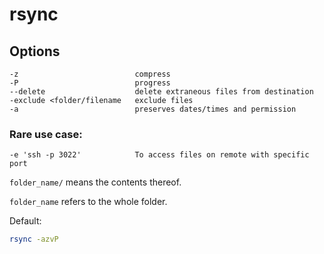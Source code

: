 # rsync

## Options
```
-z                          compress
-P                          progress
--delete                    delete extraneous files from destination
-exclude <folder/filename   exclude files
-a                          preserves dates/times and permission
```
### Rare use case:
```
-e 'ssh -p 3022'            To access files on remote with specific port
```
`folder_name/` means the contents thereof.

`folder_name` refers to the whole folder.

Default:
```bash
rsync -azvP
```
